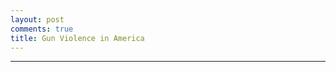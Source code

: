 ```yaml
---
layout: post
comments: true
title: Gun Violence in America
---
```


<html>
<head>
  <script type="text/javascript" src="https://www.gstatic.com/charts/loader.js"></script>
    <script type="text/javascript">
      google.charts.load('current', {'packages':["line"]});
      google.charts.setOnLoadCallback(drawChart);

    function drawChart() {
      var data = new google.visualization.DataTable();
      data.addColumn('date', 'Year');
      data.addColumn('number', 'Arizona');
      data.addColumn('number', 'California');
      data.addColumn('number', 'Illinois');
      data.addColumn('number', 'New York');
      data.addColumn('number', 'Texas');
      data.addColumn('number', 'United States');

      data.addRows([
[new Date(1980,1), 5.15, 7.48, 4.03, 7.35, 8.43, 5.38],
[new Date(1980,2), 5.52, 5.83, 5.95, 5.07, 9.7, 4.76],
[new Date(1980,3), 2.58, 5.91, 4.9, 4.67, 12.09, 4.93],
[new Date(1980,4), 6.25, 6.17, 5.69, 6.55, 9.63, 5.0],
[new Date(1980,5), 5.89, 6.46, 6.31, 6.32, 9.35, 5.27],
[new Date(1980,6), 3.68, 9.13, 6.39, 6.27, 10.33, 5.58],
[new Date(1980,7), 5.89, 8.66, 7.71, 5.41, 10.47, 6.14],
[new Date(1980,8), 5.89, 9.55, 8.23, 6.66, 12.58, 6.59],
[new Date(1980,9), 6.62, 9.0, 6.31, 0.85, 9.91, 5.28],
[new Date(1980,10), 4.78, 7.73, 6.13, 7.35, 9.28, 5.4],
[new Date(1980,11), 5.52, 8.32, 5.95, 5.92, 6.26, 5.21],
[new Date(1980,12), 6.25, 8.41, 7.36, 8.54, 7.24, 5.57],
[new Date(1981,1), 9.2, 6.59, 6.92, 6.55, 9.28, 5.82],
[new Date(1981,2), 2.94, 7.44, 5.52, 4.39, 9.21, 5.02],
[new Date(1981,3), 3.68, 6.25, 5.34, 6.32, 10.19, 5.38],
[new Date(1981,4), 3.31, 6.59, 5.69, 5.47, 10.47, 4.84],
[new Date(1981,5), 4.78, 7.39, 4.73, 5.35, 9.84, 5.07],
[new Date(1981,6), 4.05, 7.06, 5.08, 0.51, 11.03, 4.7],
[new Date(1981,7), 4.42, 7.1, 6.13, 6.78, 10.4, 5.21],
[new Date(1981,8), 3.31, 4.9, 7.27, 5.13, 10.12, 5.0],
[new Date(1981,9), 4.42, 5.41, 5.17, 5.81, 8.01, 4.67],
[new Date(1981,10), 4.05, 5.45, 4.2, 6.09, 7.31, 4.75],
[new Date(1981,11), 5.89, 4.82, 5.25, 6.83, 7.94, 4.71],
[new Date(1981,12), 4.42, 4.44, 5.87, 0.91, 8.29, 4.56],
[new Date(1982,1), 4.42, 6.84, 5.78, 5.47, 6.61, 5.05],
[new Date(1982,2), 5.15, 5.58, 4.12, 5.35, 5.9, 4.42],
[new Date(1982,3), 1.84, 6.59, 3.42, 5.7, 6.26, 4.6],
[new Date(1982,4), 5.89, 6.51, 6.92, 5.3, 7.03, 4.65],
[new Date(1982,5), 3.31, 6.3, 5.08, 6.95, 6.75, 4.71],
[new Date(1982,6), 5.15, 5.28, 4.29, 6.38, 6.82, 4.64],
[new Date(1982,7), 4.05, 6.25, 5.69, 6.72, 8.36, 4.95],
[new Date(1982,8), 4.05, 6.63, 5.17, 4.84, 9.84, 5.02],
[new Date(1982,9), 4.05, 6.17, 4.12, 6.49, 7.38, 4.62],
[new Date(1982,10), 5.15, 5.79, 3.68, 5.98, 5.83, 4.51],
[new Date(1982,11), 2.94, 5.62, 3.68, 4.9, 7.03, 4.3],
[new Date(1982,12), 3.31, 5.83, 4.64, 1.14, 6.89, 4.37],
[new Date(1983,1), 5.15, 6.25, 4.03, 4.84, 8.64, 4.3],
[new Date(1983,2), 2.21, 4.77, 4.38, 4.44, 7.73, 4.08],
[new Date(1983,3), 2.94, 4.94, 5.17, 6.66, 8.79, 4.48],
[new Date(1983,4), 3.68, 5.45, 3.59, 5.98, 9.07, 4.15],
[new Date(1983,5), 5.52, 5.83, 4.03, 5.7, 8.72, 4.19],
[new Date(1983,6), 1.47, 4.61, 4.55, 3.93, 9.28, 3.81],
[new Date(1983,7), 1.84, 6.46, 7.18, 5.87, 10.75, 4.51],
[new Date(1983,8), 5.89, 6.46, 5.69, 5.52, 9.21, 4.56],
[new Date(1983,9), 2.94, 5.62, 5.87, 6.72, 9.91, 4.31],
[new Date(1983,10), 4.78, 5.62, 5.6, 5.75, 8.72, 4.19],
[new Date(1983,11), 3.31, 4.69, 5.34, 4.27, 7.94, 4.02],
[new Date(1983,12), 5.89, 6.21, 4.82, 8.14, 10.05, 5.27],
[new Date(1984,1), 4.05, 6.21, 1.05, 6.21, 7.1, 4.09],
[new Date(1984,2), 4.78, 4.14, 1.05, 4.44, 6.47, 3.7],
[new Date(1984,3), 2.58, 5.32, 0.79, 4.84, 7.94, 3.96],
[new Date(1984,4), 5.15, 6.04, 2.1, 5.41, 7.8, 3.94],
[new Date(1984,5), 6.25, 5.41, 1.58, 4.04, 7.03, 3.6],
[new Date(1984,6), 1.84, 5.58, 1.14, 4.27, 9.28, 3.62],
[new Date(1984,7), 5.15, 6.51, 0.96, 4.96, 8.57, 4.18],
[new Date(1984,8), 4.78, 6.72, 0.79, 4.61, 9.0, 4.15],
[new Date(1984,9), 1.47, 6.8, 0.7, 4.96, 8.64, 3.97],
[new Date(1984,10), 3.68, 6.68, 0.96, 3.65, 8.01, 3.95],
[new Date(1984,11), 1.84, 6.51, 0.79, 4.84, 7.87, 4.27],
[new Date(1984,12), 2.58, 5.96, 1.14, 6.95, 10.12, 4.63],
[new Date(1985,1), 3.31, 5.91, 1.58, 4.27, 8.43, 4.05],
[new Date(1985,2), 7.36, 6.25, 1.23, 4.16, 7.87, 4.08],
[new Date(1985,3), 4.05, 5.62, 1.23, 3.65, 9.91, 4.08],
[new Date(1985,4), 4.78, 5.58, 0.79, 5.01, 8.5, 3.77],
[new Date(1985,5), 4.42, 5.79, 0.88, 3.02, 8.57, 3.63],
[new Date(1985,6), 2.94, 5.66, 1.14, 5.3, 8.57, 3.91],
[new Date(1985,7), 5.15, 6.55, 1.93, 4.9, 9.14, 4.35],
[new Date(1985,8), 2.58, 6.84, 0.79, 4.61, 9.98, 4.45],
[new Date(1985,9), 4.42, 5.28, 0.79, 4.78, 8.15, 3.97],
[new Date(1985,10), 4.42, 5.96, 0.61, 4.39, 7.73, 4.2],
[new Date(1985,11), 6.25, 6.04, 0.35, 4.04, 7.73, 3.91],
[new Date(1985,12), 6.62, 7.01, 0.18, 0.23, 7.87, 4.21],
[new Date(1986,1), 2.58, 6.68, 3.94, 6.04, 6.54, 4.46],
[new Date(1986,2), 4.42, 5.11, 3.85, 4.39, 8.15, 3.88],
[new Date(1986,3), 2.94, 6.55, 4.2, 4.67, 10.68, 4.55],
[new Date(1986,4), 7.36, 5.96, 4.73, 5.92, 8.72, 4.26],
[new Date(1986,5), 4.05, 6.68, 4.99, 4.84, 9.56, 4.64],
[new Date(1986,6), 12.14, 5.79, 4.82, 4.84, 9.49, 4.56],
[new Date(1986,7), 3.31, 7.31, 6.48, 5.7, 8.08, 5.0],
[new Date(1986,8), 6.99, 8.24, 5.69, 3.87, 10.75, 5.18],
[new Date(1986,9), 5.89, 8.32, 3.5, 6.89, 8.86, 4.96],
[new Date(1986,10), 5.15, 6.76, 0.61, 5.13, 7.8, 4.25],
[new Date(1986,11), 3.31, 6.17, 0.88, 0.46, 8.29, 3.77],
[new Date(1986,12), 4.78, 6.17, 0.61, 0.4, 10.05, 3.83],
[new Date(1987,1), 6.99, 6.04, 1.31, 4.39, 6.18, 4.08],
[new Date(1987,2), 5.15, 6.8, 1.23, 5.13, 8.72, 4.11],
[new Date(1987,3), 7.73, 6.63, 0.96, 5.47, 7.87, 3.97],
[new Date(1987,4), 3.31, 6.89, 0.88, 5.07, 7.31, 3.69],
[new Date(1987,5), 4.78, 7.1, 1.4, 6.27, 8.5, 4.52],
[new Date(1987,6), 3.31, 6.97, 4.12, 7.23, 5.83, 4.3],
[new Date(1987,7), 7.73, 7.44, 1.31, 6.38, 7.8, 4.5],
[new Date(1987,8), 2.94, 6.51, 1.75, 4.96, 6.96, 4.29],
[new Date(1987,9), 4.05, 7.01, 1.23, 5.87, 9.21, 4.13],
[new Date(1987,10), 4.05, 6.51, 0.96, 5.41, 6.54, 4.22],
[new Date(1987,11), 4.05, 5.37, 0.88, 8.54, 5.9, 3.97],
[new Date(1987,12), 6.62, 7.82, 0.88, 0.63, 8.08, 4.04],
[new Date(1988,1), 5.15, 7.01, 3.5, 7.35, 8.22, 4.27],
[new Date(1988,2), 4.42, 5.66, 3.85, 6.15, 7.45, 3.79],
[new Date(1988,3), 7.36, 7.1, 3.5, 5.7, 7.73, 4.22],
[new Date(1988,4), 8.46, 6.84, 3.94, 4.78, 6.26, 3.96],
[new Date(1988,5), 4.42, 6.89, 4.55, 7.18, 7.8, 4.04],
[new Date(1988,6), 5.52, 5.83, 3.68, 7.58, 5.55, 3.75],
[new Date(1988,7), 4.42, 7.31, 4.82, 7.92, 8.36, 4.53],
[new Date(1988,8), 9.2, 7.82, 5.69, 8.89, 8.5, 4.92],
[new Date(1988,9), 5.15, 8.32, 7.01, 7.75, 7.8, 4.76],
[new Date(1988,10), 5.15, 6.63, 4.2, 7.58, 7.59, 4.49],
[new Date(1988,11), 5.89, 6.63, 3.33, 6.44, 6.33, 4.28],
[new Date(1988,12), 6.62, 7.06, 4.38, 1.08, 9.35, 4.09],
[new Date(1989,1), 4.42, 8.07, 4.12, 6.21, 8.72, 4.67],
[new Date(1989,2), 3.31, 7.48, 4.03, 5.92, 7.1, 4.08],
[new Date(1989,3), 6.25, 6.89, 4.03, 7.01, 7.8, 4.52],
[new Date(1989,4), 6.25, 6.55, 4.73, 6.21, 8.22, 4.38],
[new Date(1989,5), 5.15, 7.73, 3.68, 6.95, 8.36, 4.5],
[new Date(1989,6), 5.52, 7.14, 4.38, 7.12, 7.45, 4.37],
[new Date(1989,7), 6.62, 9.04, 4.03, 8.09, 8.86, 5.17],
[new Date(1989,8), 6.25, 8.96, 4.82, 9.0, 8.36, 5.08],
[new Date(1989,9), 3.31, 8.58, 4.47, 9.23, 7.66, 4.93],
[new Date(1989,10), 8.46, 8.79, 5.95, 7.06, 8.08, 5.17],
[new Date(1989,11), 2.94, 8.03, 4.64, 0.4, 9.98, 4.35],
[new Date(1989,12), 4.78, 9.08, 5.6, 0.57, 9.56, 4.51],
[new Date(1990,1), 3.82, 7.66, 6.04, 8.78, 6.53, 4.79],
[new Date(1990,2), 4.09, 6.45, 5.6, 7.06, 6.24, 4.18],
[new Date(1990,3), 3.82, 7.29, 4.99, 7.23, 7.06, 4.22],
[new Date(1990,4), 4.64, 6.42, 5.51, 7.28, 7.01, 4.29],
[new Date(1990,5), 4.09, 7.76, 6.04, 8.23, 7.65, 4.71],
[new Date(1990,6), 5.46, 6.96, 7.17, 8.45, 8.77, 4.98],
[new Date(1990,7), 6.82, 8.84, 1.57, 8.28, 11.54, 5.4],
[new Date(1990,8), 5.46, 8.94, 2.01, 9.39, 8.6, 5.3],
[new Date(1990,9), 4.37, 8.33, 1.49, 8.89, 9.36, 5.15],
[new Date(1990,10), 3.82, 7.73, 1.84, 8.5, 9.18, 4.85],
[new Date(1990,11), 4.37, 5.98, 0.61, 0.94, 7.83, 3.51],
[new Date(1990,12), 4.09, 6.62, 1.14, 0.61, 9.12, 4.38],
[new Date(1991,1), 4.37, 7.02, 6.65, 8.95, 8.42, 4.94],
[new Date(1991,2), 6.0, 6.42, 4.11, 6.28, 8.01, 4.09],
[new Date(1991,3), 6.28, 6.38, 5.77, 8.28, 7.06, 4.44],
[new Date(1991,4), 2.73, 7.43, 6.12, 9.06, 9.12, 4.76],
[new Date(1991,5), 6.0, 7.83, 5.86, 9.06, 8.89, 4.86],
[new Date(1991,6), 6.0, 9.58, 6.21, 8.23, 8.3, 4.96],
[new Date(1991,7), 4.91, 8.87, 6.47, 9.78, 10.42, 5.43],
[new Date(1991,8), 3.82, 9.95, 9.62, 9.89, 11.83, 6.08],
[new Date(1991,9), 6.82, 8.94, 7.35, 9.62, 10.83, 5.55],
[new Date(1991,10), 3.82, 9.21, 7.17, 8.0, 12.07, 5.43],
[new Date(1991,11), 2.46, 7.69, 5.25, 7.62, 8.6, 4.8],
[new Date(1991,12), 3.82, 9.21, 6.56, 0.78, 10.66, 5.82],
[new Date(1992,1), 4.37, 7.73, 6.47, 8.62, 9.24, 5.3],
[new Date(1992,2), 3.0, 7.9, 5.34, 7.17, 8.12, 4.9],
[new Date(1992,3), 5.46, 8.03, 4.11, 9.62, 7.77, 5.2],
[new Date(1992,4), 6.0, 8.53, 7.17, 7.06, 7.59, 5.21],
[new Date(1992,5), 8.73, 8.74, 7.0, 8.39, 8.24, 5.36],
[new Date(1992,6), 6.0, 8.84, 6.56, 7.95, 9.12, 5.13],
[new Date(1992,7), 3.82, 9.95, 7.61, 9.84, 9.6, 5.85],
[new Date(1992,8), 7.37, 9.78, 8.14, 8.39, 9.18, 5.89],
[new Date(1992,9), 4.64, 8.43, 8.4, 9.0, 8.54, 5.44],
[new Date(1992,10), 4.91, 8.8, 5.34, 8.56, 7.95, 5.26],
[new Date(1992,11), 3.55, 9.01, 5.07, 8.62, 7.18, 5.24],
[new Date(1992,12), 8.19, 8.0, 4.64, 7.56, 9.12, 7.13],
[new Date(1993,1), 6.0, 8.03, 5.25, 9.34, 8.24, 5.76],
[new Date(1993,2), 3.55, 7.66, 4.46, 7.11, 7.42, 4.79],
[new Date(1993,3), 4.64, 8.67, 4.46, 8.17, 7.83, 5.32],
[new Date(1993,4), 6.55, 8.43, 4.55, 6.67, 7.65, 5.24],
[new Date(1993,5), 6.0, 9.81, 3.32, 7.73, 7.71, 5.48],
[new Date(1993,6), 4.64, 10.08, 5.51, 7.34, 8.83, 5.66],
[new Date(1993,7), 8.73, 10.42, 7.0, 8.84, 8.24, 6.38],
[new Date(1993,8), 5.73, 9.17, 6.65, 8.5, 9.54, 6.33],
[new Date(1993,9), 6.82, 9.68, 6.74, 9.51, 8.12, 5.82],
[new Date(1993,10), 6.55, 9.74, 5.69, 9.23, 8.36, 6.12],
[new Date(1993,11), 5.46, 9.17, 5.86, 8.39, 7.89, 5.77],
[new Date(1993,12), 6.28, 8.74, 4.2, 9.84, 7.59, 6.11],
[new Date(1994,1), 5.46, 8.2, 4.99, 7.78, 8.07, 5.51],
[new Date(1994,2), 5.73, 8.23, 5.16, 6.34, 7.95, 5.11],
[new Date(1994,3), 7.09, 8.57, 7.61, 7.84, 8.83, 5.84],
[new Date(1994,4), 6.55, 8.06, 6.56, 6.5, 6.83, 5.39],
[new Date(1994,5), 4.37, 8.2, 7.26, 5.78, 7.48, 5.33],
[new Date(1994,6), 5.73, 8.4, 7.7, 6.5, 5.95, 5.19],
[new Date(1994,7), 10.09, 8.77, 7.7, 7.89, 7.83, 6.02],
[new Date(1994,8), 7.91, 9.61, 7.96, 7.28, 9.01, 6.06],
[new Date(1994,9), 8.73, 8.23, 5.6, 6.06, 7.3, 5.49],
[new Date(1994,10), 8.46, 9.07, 5.95, 4.45, 9.36, 5.63],
[new Date(1994,11), 4.37, 7.36, 3.85, 6.11, 7.36, 5.03],
[new Date(1994,12), 12.82, 8.33, 3.94, 6.56, 6.71, 5.51],
[new Date(1995,1), 9.55, 7.12, 4.11, 5.5, 6.71, 5.05],
[new Date(1995,2), 5.18, 6.42, 3.15, 3.39, 5.65, 4.07],
[new Date(1995,3), 10.37, 6.92, 4.55, 5.11, 5.65, 4.69],
[new Date(1995,4), 5.46, 7.06, 3.59, 3.72, 5.36, 4.28],
[new Date(1995,5), 9.55, 7.29, 4.29, 4.61, 5.77, 4.75],
[new Date(1995,6), 8.19, 7.02, 4.2, 6.28, 6.77, 4.89],
[new Date(1995,7), 8.73, 9.21, 4.29, 5.5, 7.36, 5.21],
[new Date(1995,8), 10.37, 10.18, 6.21, 6.39, 6.83, 5.78],
[new Date(1995,9), 9.82, 8.3, 4.72, 4.22, 4.83, 4.77],
[new Date(1995,10), 10.91, 9.17, 5.42, 5.0, 6.0, 5.19],
[new Date(1995,11), 5.18, 7.46, 4.02, 3.56, 5.18, 4.75],
[new Date(1995,12), 7.64, 7.36, 4.64, 5.73, 5.77, 5.16],
[new Date(1996,1), 5.73, 7.69, 4.2, 4.06, 5.24, 4.6],
[new Date(1996,2), 7.09, 5.98, 3.24, 4.22, 5.0, 3.96],
[new Date(1996,3), 7.91, 5.14, 3.5, 4.28, 4.83, 3.86],
[new Date(1996,4), 5.73, 5.51, 3.41, 3.39, 3.36, 3.81],
[new Date(1996,5), 6.28, 6.62, 4.46, 3.61, 6.59, 4.25],
[new Date(1996,6), 6.0, 6.01, 6.39, 4.34, 4.53, 4.33],
[new Date(1996,7), 3.55, 7.76, 5.42, 4.84, 4.42, 4.56],
[new Date(1996,8), 8.46, 5.88, 6.21, 3.56, 5.65, 4.6],
[new Date(1996,9), 8.46, 6.42, 4.02, 2.89, 5.24, 4.18],
[new Date(1996,10), 6.82, 5.34, 5.42, 3.78, 5.65, 4.23],
[new Date(1996,11), 7.09, 6.12, 3.5, 4.17, 3.89, 4.1],
[new Date(1996,12), 7.09, 6.49, 3.67, 4.61, 5.89, 5.31],
[new Date(1997,1), 6.82, 5.51, 3.76, 3.39, 5.3, 4.41],
[new Date(1997,2), 4.91, 5.34, 2.27, 2.67, 4.06, 3.51],
[new Date(1997,3), 5.18, 5.85, 3.41, 3.06, 5.0, 4.18],
[new Date(1997,4), 6.0, 5.68, 4.72, 2.06, 4.36, 3.77],
[new Date(1997,5), 10.09, 5.17, 3.24, 3.34, 4.53, 3.94],
[new Date(1997,6), 4.91, 5.28, 4.11, 2.89, 4.83, 4.06],
[new Date(1997,7), 7.37, 6.45, 5.69, 3.56, 4.95, 4.37],
[new Date(1997,8), 8.46, 5.65, 5.07, 3.5, 5.18, 4.17],
[new Date(1997,9), 5.73, 5.61, 4.37, 2.67, 4.71, 3.9],
[new Date(1997,10), 5.18, 6.72, 5.25, 3.11, 4.24, 4.3],
[new Date(1997,11), 7.64, 5.01, 4.55, 3.5, 4.47, 3.99],
[new Date(1997,12), 7.37, 5.11, 4.11, 3.39, 5.12, 4.21],
[new Date(1998,1), 6.0, 5.58, 3.85, 2.72, 5.89, 4.08],
[new Date(1998,2), 6.0, 4.0, 2.97, 2.67, 4.77, 3.09],
[new Date(1998,3), 9.82, 4.27, 3.85, 1.78, 4.18, 3.45],
[new Date(1998,4), 6.82, 3.86, 4.29, 2.45, 4.59, 3.31],
[new Date(1998,5), 7.64, 4.37, 5.07, 2.56, 5.59, 3.57],
[new Date(1998,6), 4.64, 4.4, 4.64, 2.39, 5.83, 3.43],
[new Date(1998,7), 6.0, 4.4, 4.81, 2.72, 4.42, 3.57],
[new Date(1998,8), 6.55, 5.71, 5.16, 2.83, 4.53, 3.61],
[new Date(1998,9), 8.46, 3.53, 3.32, 2.61, 5.24, 3.33],
[new Date(1998,10), 6.0, 4.7, 4.2, 2.61, 4.47, 3.47],
[new Date(1998,11), 6.55, 4.7, 4.02, 2.45, 3.71, 3.27],
[new Date(1998,12), 6.55, 5.28, 3.85, 2.67, 4.65, 3.89],
[new Date(1999,1), 6.0, 4.37, 3.59, 1.89, 5.06, 3.41],
[new Date(1999,2), 7.37, 3.46, 2.27, 2.61, 3.83, 2.83],
[new Date(1999,3), 6.0, 3.36, 2.45, 2.0, 3.41, 2.73],
[new Date(1999,4), 7.64, 3.39, 3.32, 1.61, 4.3, 2.96],
[new Date(1999,5), 4.91, 4.03, 3.59, 2.39, 4.53, 3.14],
[new Date(1999,6), 8.19, 4.37, 4.9, 2.95, 3.77, 3.19],
[new Date(1999,7), 6.55, 4.64, 3.41, 2.33, 3.47, 3.47],
[new Date(1999,8), 7.09, 5.41, 4.9, 2.5, 4.12, 3.41],
[new Date(1999,9), 6.0, 4.0, 3.67, 2.45, 3.94, 3.39],
[new Date(1999,10), 9.28, 3.66, 3.41, 3.34, 3.77, 3.35],
[new Date(1999,11), 6.0, 3.8, 3.59, 2.45, 3.12, 2.86],
[new Date(1999,12), 9.55, 4.37, 2.89, 2.45, 3.59, 3.51],
[new Date(2000,1), 4.09, 3.72, 2.09, 2.79, 3.36, 2.94],
[new Date(2000,2), 3.51, 3.28, 2.09, 2.42, 2.4, 2.43],
[new Date(2000,3), 5.65, 2.48, 2.5, 2.69, 2.93, 2.53],
[new Date(2000,4), 5.26, 4.1, 2.66, 3.11, 2.64, 2.69],
[new Date(2000,5), 4.68, 4.13, 3.06, 2.53, 2.73, 2.78],
[new Date(2000,6), 5.46, 4.52, 2.66, 1.9, 3.45, 2.84],
[new Date(2000,7), 5.07, 4.22, 5.15, 2.74, 3.5, 3.17],
[new Date(2000,8), 4.48, 4.72, 4.03, 3.32, 3.93, 3.03],
[new Date(2000,9), 2.73, 4.04, 3.62, 2.06, 3.45, 2.74],
[new Date(2000,10), 5.46, 3.6, 3.54, 2.95, 4.27, 2.98],
[new Date(2000,11), 5.07, 3.34, 1.93, 2.27, 3.12, 2.6],
[new Date(2000,12), 3.12, 4.4, 1.21, 2.32, 3.31, 3.51],
[new Date(2001,1), 4.68, 4.07, 2.74, 2.42, 3.26, 3.02],
[new Date(2001,2), 4.48, 3.22, 1.37, 1.58, 2.45, 2.28],
[new Date(2001,3), 5.26, 3.72, 1.21, 2.06, 3.21, 2.76],
[new Date(2001,4), 3.9, 3.9, 3.54, 1.79, 3.6, 2.87],
[new Date(2001,5), 5.65, 4.16, 2.01, 2.74, 2.88, 3.03],
[new Date(2001,6), 4.68, 3.66, 0.89, 2.48, 3.12, 2.91],
[new Date(2001,7), 5.85, 4.96, 1.29, 2.63, 3.55, 3.18],
[new Date(2001,8), 5.65, 4.69, 0.64, 2.95, 4.32, 3.07],
[new Date(2001,9), 7.21, 4.75, 1.45, 2.32, 3.64, 3.0],
[new Date(2001,10), 6.24, 4.93, 1.05, 2.74, 3.98, 3.18],
[new Date(2001,11), 5.07, 4.28, 0.97, 2.53, 3.21, 2.92],
[new Date(2001,12), 4.87, 3.93, 1.05, 2.58, 4.56, 3.54],
[new Date(2002,1), 4.68, 4.78, 2.74, 2.27, 3.84, 3.23],
[new Date(2002,2), 3.51, 3.13, 2.01, 1.42, 2.69, 2.43],
[new Date(2002,3), 5.85, 4.66, 0.97, 2.42, 3.93, 3.1],
[new Date(2002,4), 5.26, 4.22, 2.42, 2.11, 3.17, 2.87],
[new Date(2002,5), 7.99, 4.9, 3.54, 2.32, 3.74, 3.33],
[new Date(2002,6), 4.29, 4.02, 4.35, 2.9, 3.93, 3.21],
[new Date(2002,7), 7.8, 5.08, 4.51, 2.27, 4.08, 3.62],
[new Date(2002,8), 3.7, 5.08, 4.99, 2.11, 3.84, 3.51],
[new Date(2002,9), 4.68, 6.14, 4.03, 2.9, 3.45, 3.88],
[new Date(2002,10), 7.02, 3.84, 4.11, 2.9, 3.36, 3.22],
[new Date(2002,11), 4.87, 4.99, 2.58, 2.27, 2.45, 3.09],
[new Date(2002,12), 7.02, 4.34, 3.86, 2.58, 3.12, 3.35],
[new Date(2003,1), 3.7, 4.52, 2.58, 1.84, 3.31, 3.0],
[new Date(2003,2), 5.26, 4.19, 2.34, 1.84, 3.55, 2.63],
[new Date(2003,3), 6.24, 4.66, 3.54, 2.58, 3.36, 3.23],
[new Date(2003,4), 5.46, 4.07, 3.46, 2.95, 3.36, 3.27],
[new Date(2003,5), 7.21, 4.84, 4.11, 2.06, 3.88, 3.37],
[new Date(2003,6), 5.07, 4.52, 3.46, 3.58, 5.08, 3.4],
[new Date(2003,7), 3.9, 4.99, 4.91, 3.43, 4.27, 3.63],
[new Date(2003,8), 7.21, 5.17, 3.62, 2.42, 3.64, 3.61],
[new Date(2003,9), 7.21, 4.93, 3.3, 2.53, 4.03, 3.35],
[new Date(2003,10), 4.87, 4.99, 3.46, 2.21, 3.69, 3.35],
[new Date(2003,11), 5.07, 4.22, 3.54, 1.79, 4.12, 3.18],
[new Date(2003,12), 5.65, 4.58, 2.82, 3.0, 4.17, 3.52],
[new Date(2004,1), 6.63, 4.96, 2.01, 1.79, 3.26, 3.13],
[new Date(2004,2), 5.07, 3.66, 2.01, 2.11, 2.59, 2.55],
[new Date(2004,3), 6.04, 5.08, 2.58, 1.58, 4.46, 3.21],
[new Date(2004,4), 6.82, 4.61, 2.34, 1.74, 3.36, 3.13],
[new Date(2004,5), 5.46, 5.02, 2.01, 2.21, 4.03, 3.27],
[new Date(2004,6), 4.48, 4.04, 2.74, 2.27, 3.55, 3.13],
[new Date(2004,7), 4.87, 5.02, 3.46, 3.11, 4.08, 3.65],
[new Date(2004,8), 7.21, 5.52, 2.9, 2.85, 4.32, 3.56],
[new Date(2004,9), 4.29, 4.55, 2.09, 2.69, 4.08, 3.25],
[new Date(2004,10), 5.26, 4.34, 2.58, 2.16, 3.79, 3.1],
[new Date(2004,11), 5.26, 4.34, 2.17, 2.27, 3.74, 3.14],
[new Date(2004,12), 5.46, 4.49, 1.85, 2.74, 3.69, 3.14],
[new Date(2005,1), 4.29, 5.14, 1.21, 2.0, 3.69, 3.06],
[new Date(2005,2), 3.7, 3.9, 1.37, 1.63, 3.12, 2.77],
[new Date(2005,3), 4.87, 4.72, 2.42, 1.9, 3.5, 3.19],
[new Date(2005,4), 5.85, 4.1, 2.25, 1.95, 4.03, 3.07],
[new Date(2005,5), 4.68, 4.78, 2.58, 2.21, 4.6, 3.61],
[new Date(2005,6), 7.21, 4.43, 3.14, 2.32, 3.5, 3.67],
[new Date(2005,7), 6.82, 5.76, 3.46, 2.9, 3.64, 3.97],
[new Date(2005,8), 6.43, 5.96, 3.38, 2.74, 3.98, 3.87],
[new Date(2005,9), 6.24, 4.34, 2.01, 3.11, 4.32, 3.17],
[new Date(2005,10), 6.82, 5.02, 2.58, 2.32, 4.22, 3.38],
[new Date(2005,11), 6.24, 5.11, 2.09, 1.9, 4.51, 3.26],
[new Date(2005,12), 7.8, 5.34, 1.93, 2.0, 4.89, 3.62],
[new Date(2006,1), 5.65, 4.72, 2.01, 1.53, 3.93, 3.22],
[new Date(2006,2), 6.82, 4.25, 1.21, 1.48, 3.07, 2.72],
[new Date(2006,3), 6.82, 4.19, 2.25, 0.95, 4.27, 3.1],
[new Date(2006,4), 6.24, 5.31, 2.98, 1.53, 4.22, 3.43],
[new Date(2006,5), 5.07, 4.84, 3.3, 1.84, 4.36, 3.55],
[new Date(2006,6), 7.02, 5.14, 3.3, 1.84, 4.65, 3.68],
[new Date(2006,7), 7.6, 5.73, 4.11, 2.11, 4.46, 4.13],
[new Date(2006,8), 6.04, 5.26, 2.01, 2.32, 4.46, 3.46],
[new Date(2006,9), 5.26, 4.34, 3.86, 2.58, 4.6, 3.7],
[new Date(2006,10), 5.65, 4.99, 2.01, 1.84, 3.55, 3.62],
[new Date(2006,11), 5.07, 4.81, 3.22, 2.16, 3.4, 3.43],
[new Date(2006,12), 7.02, 4.69, 2.74, 1.74, 3.79, 3.84],
[new Date(2007,1), 5.65, 5.02, 1.13, 1.95, 4.32, 3.51],
[new Date(2007,2), 6.82, 3.63, 1.21, 1.21, 3.64, 2.71],
[new Date(2007,3), 6.63, 3.75, 2.66, 1.32, 4.17, 3.32],
[new Date(2007,4), 5.46, 4.43, 2.25, 2.42, 4.03, 3.64],
[new Date(2007,5), 6.63, 3.93, 1.93, 2.9, 3.98, 3.55],
[new Date(2007,6), 4.87, 4.58, 3.7, 2.63, 3.84, 3.89],
[new Date(2007,7), 7.21, 5.23, 2.82, 2.63, 4.84, 3.91],
[new Date(2007,8), 5.85, 5.05, 3.22, 2.21, 4.89, 3.87],
[new Date(2007,9), 5.85, 3.87, 3.06, 2.27, 4.41, 3.42],
[new Date(2007,10), 4.87, 4.02, 2.9, 2.27, 3.55, 3.38],
[new Date(2007,11), 7.02, 3.84, 2.42, 1.84, 3.26, 3.35],
[new Date(2007,12), 3.31, 4.49, 1.85, 2.69, 5.18, 3.64],
[new Date(2008,1), 4.48, 3.6, 2.34, 1.84, 2.97, 2.93],
[new Date(2008,2), 5.07, 3.96, 1.29, 1.21, 3.5, 2.64],
[new Date(2008,3), 5.26, 4.13, 2.34, 1.9, 2.69, 3.01],
[new Date(2008,4), 5.65, 3.57, 3.14, 1.79, 4.22, 3.14],
[new Date(2008,5), 4.87, 3.63, 2.74, 2.06, 3.31, 3.07],
[new Date(2008,6), 4.09, 3.72, 3.3, 2.42, 4.36, 3.35],
[new Date(2008,7), 6.24, 2.78, 3.86, 2.48, 3.45, 3.29],
[new Date(2008,8), 5.07, 3.93, 3.3, 2.63, 3.45, 3.25],
[new Date(2008,9), 3.31, 3.84, 4.19, 2.42, 3.5, 3.32],
[new Date(2008,10), 3.7, 3.69, 3.06, 2.06, 4.12, 3.07],
[new Date(2008,11), 4.09, 3.69, 2.58, 1.74, 3.31, 2.95],
[new Date(2008,12), 4.09, 3.4, 1.85, 2.48, 3.84, 3.01],
[new Date(2009,1), 3.12, 4.13, 1.53, 1.9, 3.84, 3.09],
[new Date(2009,2), 3.12, 2.72, 1.77, 1.79, 2.64, 2.37],
[new Date(2009,3), 4.68, 4.1, 1.37, 1.48, 3.88, 2.98],
[new Date(2009,4), 3.9, 3.57, 2.9, 2.37, 4.03, 3.22],
[new Date(2009,5), 4.29, 3.96, 3.62, 1.63, 4.94, 3.43],
[new Date(2009,6), 4.29, 3.19, 3.38, 2.11, 4.03, 3.39],
[new Date(2009,7), 4.87, 4.72, 3.78, 2.69, 4.56, 3.85],
[new Date(2009,8), 3.51, 4.37, 3.3, 3.11, 4.03, 3.42],
[new Date(2009,9), 3.9, 3.37, 2.98, 2.21, 4.41, 3.12],
[new Date(2009,10), 2.53, 3.19, 2.5, 1.79, 3.07, 2.98],
[new Date(2009,11), 3.31, 3.28, 2.74, 2.16, 3.69, 3.12],
[new Date(2009,12), 3.51, 3.66, 2.74, 2.11, 4.08, 3.15],
[new Date(2010,1), 3.6, 3.06, 1.01, 1.7, 2.66, 2.69],
[new Date(2010,2), 2.5, 2.17, 1.17, 1.55, 2.74, 2.0],
[new Date(2010,3), 2.97, 3.6, 2.18, 1.86, 2.78, 2.76],
[new Date(2010,4), 2.82, 3.3, 3.51, 1.86, 3.06, 2.99],
[new Date(2010,5), 2.97, 3.84, 2.96, 1.65, 3.26, 2.98],
[new Date(2010,6), 2.5, 2.76, 3.51, 3.1, 3.06, 2.95],
[new Date(2010,7), 3.91, 2.9, 2.57, 3.35, 3.06, 3.08],
[new Date(2010,8), 6.1, 3.17, 4.36, 2.84, 3.06, 2.95],
[new Date(2010,9), 3.29, 2.58, 2.26, 2.63, 2.82, 2.77],
[new Date(2010,10), 5.16, 2.9, 2.34, 2.48, 3.54, 2.86],
[new Date(2010,11), 4.07, 3.03, 2.1, 2.06, 3.22, 2.69],
[new Date(2010,12), 3.13, 3.44, 1.71, 1.75, 3.02, 2.68],
[new Date(2011,1), 3.6, 3.19, 1.87, 1.08, 1.91, 2.62],
[new Date(2011,2), 2.35, 2.2, 1.56, 1.14, 2.27, 1.96],
[new Date(2011,3), 3.44, 2.63, 1.64, 1.5, 2.39, 2.45],
[new Date(2011,4), 3.91, 3.03, 2.57, 1.96, 2.47, 2.87],
[new Date(2011,5), 2.82, 3.7, 3.04, 2.53, 3.58, 3.09],
[new Date(2011,6), 3.75, 2.95, 3.27, 1.81, 2.58, 2.78],
[new Date(2011,7), 3.75, 3.44, 4.52, 2.58, 2.94, 3.22],
[new Date(2011,8), 3.91, 2.93, 2.34, 2.17, 2.27, 2.78],
[new Date(2011,9), 2.82, 2.79, 2.57, 2.22, 2.43, 2.79],
[new Date(2011,10), 3.6, 3.52, 3.35, 2.01, 2.82, 2.83],
[new Date(2011,11), 3.6, 2.76, 2.34, 1.6, 2.98, 2.66],
[new Date(2011,12), 2.5, 2.98, 2.65, 2.43, 3.26, 2.74],
[new Date(2012,1), 4.22, 2.95, 2.42, 0.93, 2.43, 2.75],
[new Date(2012,2), 2.82, 2.52, 2.26, 1.19, 2.62, 2.11],
[new Date(2012,3), 2.82, 3.14, 3.35, 1.5, 2.94, 2.65],
[new Date(2012,4), 4.22, 3.3, 2.81, 1.75, 2.82, 2.94],
[new Date(2012,5), 3.91, 3.09, 3.51, 1.81, 3.22, 2.91],
[new Date(2012,6), 3.44, 3.62, 3.2, 2.17, 3.18, 2.92],
[new Date(2012,7), 3.13, 3.46, 3.59, 2.68, 3.1, 3.31],
[new Date(2012,8), 2.35, 3.54, 3.9, 2.48, 2.66, 3.08],
[new Date(2012,9), 2.97, 3.46, 2.88, 2.37, 2.51, 3.02],
[new Date(2012,10), 2.66, 3.62, 3.2, 1.55, 2.35, 2.69],
[new Date(2012,11), 2.82, 3.11, 2.96, 1.14, 3.42, 2.69],
[new Date(2012,12), 3.13, 3.19, 1.48, 1.44, 2.9, 3.04],
[new Date(2013,1), 3.75, 3.03, 2.73, 1.29, 2.39, 2.74],
[new Date(2013,2), 2.66, 2.6, 0.86, 1.14, 1.87, 2.1],
[new Date(2013,3), 3.91, 3.57, 1.32, 1.44, 2.94, 2.57],
[new Date(2013,4), 3.29, 2.95, 1.56, 1.08, 2.74, 2.59],
[new Date(2013,5), 2.19, 3.44, 3.2, 1.65, 2.7, 2.63],
[new Date(2013,6), 3.44, 3.84, 3.43, 2.06, 3.3, 2.95],
[new Date(2013,7), 2.5, 3.73, 3.97, 1.65, 3.82, 3.32],
[new Date(2013,8), 2.82, 3.19, 3.35, 1.86, 3.14, 2.92],
[new Date(2013,9), 3.29, 2.6, 2.42, 1.29, 3.86, 2.66],
[new Date(2013,10), 5.32, 2.6, 2.42, 2.06, 3.06, 2.78],
[new Date(2013,11), 2.82, 2.9, 1.79, 1.7, 2.43, 2.64],
[new Date(2013,12), 3.13, 2.63, 2.73, 1.44, 2.58, 2.73],
[new Date(2014,1), 2.19, 2.5, 1.64, 1.7, 2.94, 2.48],
[new Date(2014,2), 2.5, 2.47, 1.48, 0.83, 2.31, 1.98],
[new Date(2014,3), 2.35, 3.19, 1.32, 1.39, 2.27, 2.44],
[new Date(2014,4), 3.44, 3.19, 2.42, 1.14, 2.94, 2.57],
[new Date(2014,5), 1.72, 3.6, 3.2, 1.34, 3.18, 2.9],
[new Date(2014,6), 3.29, 2.66, 2.65, 1.5, 3.54, 2.73],
[new Date(2014,7), 2.35, 2.82, 3.51, 1.34, 3.42, 2.78],
[new Date(2014,8), 2.66, 2.98, 3.51, 1.86, 3.42, 2.92],
[new Date(2014,9), 2.5, 2.93, 2.65, 1.86, 2.27, 2.64],
[new Date(2014,10), 2.82, 3.06, 2.18, 2.12, 2.86, 2.75],
[new Date(2014,11), 1.72, 3.19, 2.65, 1.24, 3.02, 2.68],
[new Date(2014,12), 2.97, 3.03, 3.27, 2.22, 4.1, 3.07]
      ]);
     
    var options = {
    
   
        
      

    
  
        width: 900,
        height: 500,
        lineWidth: 10,
        opacity: 0.3,
        }
       
       
        
        

      var chart = new google.charts.Line(document.getElementById('line_top_x'));

      chart.draw(data, options);
    }
  </script>
</head>
</html>

---

<html>
<style>
.google-visualization-table-td {
text-align: center !important;
}
</style>
<center>
   <div id="line_top_x"></div>
</center>
</html>

